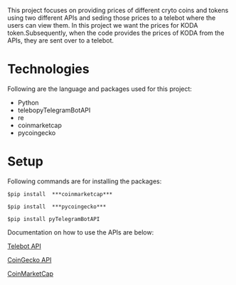 This project focuses on providing prices of different cryto coins and tokens using two different APIs and seding those prices to a telebot where the users can view them. In this project we want the prices for KODA token.Subsequently, when the code provides the prices of KODA from the APIs, they are sent over to a telebot. 


# Technologies
Following are the language and packages used for this project:
* Python
* telebopyTelegramBotAPI
* re
* coinmarketcap
* pycoingecko


# Setup

Following commands are for installing the packages:

`$pip install  ***coinmarketcap***`

`$pip install  ***pycoingecko***`

`$pip install pyTelegramBotAPI`

Documentation on how to use the APIs are below:

[Telebot API](https://github.com/eternnoir/pyTelegramBotAPI)

[CoinGecko API](https://github.com/man-c/pycoingecko)

[CoinMarketCap](https://coinmarketcap.com/api/)
